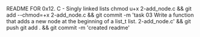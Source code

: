 README FOR 0x12. C - Singly linked lists
chmod u+x 2-add_node.c && git add --chmod=+x 2-add_node.c && git commit -m 'task 03 Write a function that adds a new node at the beginning of a list_t list. 2-add_node.c' && git push
git add . && git commit -m 'created readme'